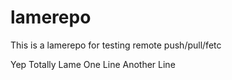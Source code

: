 # lamerepo
This is a lamerepo for testing remote push/pull/fetc


Yep Totally Lame
One Line
Another Line
